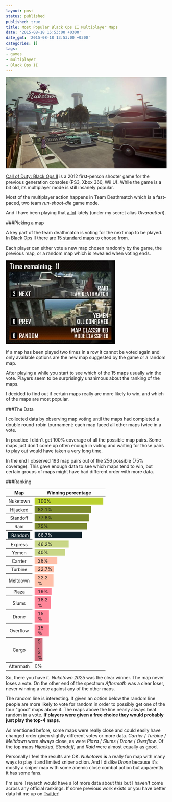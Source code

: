 ```yaml
---
layout: post
status: published
published: true
title: Most Popular Black Ops II Multiplayer Maps
date: '2015-08-18 15:53:00 +0300'
date_gmt: '2015-08-18 13:53:00 +0300'
categories: [] 
tags:
- games
- multiplayer
- Black Ops II
---
```

<img src="/images/2015/nuketown.jpg" alt="Nuketown" width="686" />

[Call of Duty: Black Ops II](https://en.wikipedia.org/wiki/Call_of_Duty:_Black_Ops_II) 
is a 2012 first-person shooter game for the previous generation consoles 
(PS3, Xbox 360, Wii U). While the game is a bit old, its multiplayer mode is 
still insanely popular.

Most of the multiplayer action happens in Team Deathmatch which is a 
fast-paced, two team *run-shoot-die* game mode.

And I have been playing that <span style="text-decoration: underline">a lot</span>
lately (under my secret alias *Oivaraattori*).

###Picking a map

A key part of the team deathmatch is voting for the next map to be played.
In Black Ops II there are 
[15 standard maps](http://callofduty.wikia.com/wiki/Category:Call_of_Duty:_Black_Ops_II_Multiplayer_Maps)
to choose from.

Each player can either vote a new map chosen randomly by the game,
the previous map, or a random map which is revealed when voting ends.

<img src="/images/2015/blackops2.png" alt="Black Ops 2 map voting" width="343" height="260">

If a map has been played two times in a row it cannot be voted again and only
available options are the new map suggested by the game or a random map.

After playing a while you start to see which of the 15 maps usually win the
vote. Players seem to be surprisingly unanimous about the ranking
of the maps.

I decided to find out if certain maps really are more likely to win, and which
of the maps are most popular.

###The Data

I collected data by observing map voting until the maps had completed a
double round-robin tournament: each map faced all other maps twice in a vote.

In practice I didn't get 100% coverage of all the possible map pairs. Some maps
just don't come up often enough in voting and waiting for those pairs to play
out would have taken a very long time.

In the end I observed 193 map pairs out of the 256 possible (75% coverage).
This gave enough data to see which maps tend to win, but certain groups of maps
might have had different order with more data.

###Ranking

<style>
table#ranking {
  margin-bottom: 1em;
}
table#ranking tbody th {
  font-weight: 400;
}
table#ranking span {
  display: block;
  padding: 2px 5px 2px 10px;
}
table#ranking tr.best td span {
  background: #BBD22F;
}
table#ranking tr.good td span {
  background: #7D8A2E;
}
table#ranking tr.random span {
  background: #10222B;
  color: white;
}
table#ranking tr.ok td span {
  background: #C9D787;
}
table#ranking tr.okish td span {
  background: #FFC0A9;
}
table#ranking tr.bad td span {
  background: #FF8598;
}
table#ranking tr.worse td span {
  background: #D06C7B;
}
</style>
<table id="ranking">
  <thead>
    <tr>
      <th>Map</th>
      <th>Winning percentage</th>
    </tr>
  </thead>
  <tbody>
    <tr class="best">
      <th>Nuketown</th>
      <td><span style="width: 200px">100%</span></td>
    </tr>
    <tr class="good">
      <th>Hijacked</th>
      <td><span style="width: 162px">82.1%</span></td>
    </tr>
    <tr class="good">
      <th>Standoff</th>
      <td><span style="width: 155px">77.8%</span></td>
    </tr>
    <tr class="good">
      <th>Raid</th>
      <td><span style="width: 150px">75%</span></td>
    </tr>
    <tr class="random">
      <th><span>Random</span></th>
      <td><span style="width: 133px">66.7%</span></td>
    </tr>
    <tr class="ok">
      <th>Express</th>
      <td><span style="width: 92px">46.2%</span></td>
    </tr>
    <tr class="ok">
      <th>Yemen</th>
      <td><span style="width: 80px">40%</span></td>
    </tr>
    <tr class="okish">
      <th>Carrier</th>
      <td><span style="width: 56px">28%</span></td>
    </tr>
    <tr class="okish">
      <th>Turbine</th>
      <td><span style="width: 45px">22.7%</span></td>
    </tr>
    <tr class="okish">
      <th>Meltdown</th>
      <td><span style="width: 44px">22.2%</span></td>
    </tr>
    <tr class="bad">
      <th>Plaza</th>
      <td><span style="width: 38px">19%</span></td>
    </tr>
    <tr class="bad">
      <th>Slums</th>
      <td><span style="width: 36px">18.2%</span></td>
    </tr>
    <tr class="bad">
      <th>Drone</th>
      <td><span style="width: 30px">15%</span></td>
    </tr>
    <tr class="bad">
      <th>Overflow</th>
      <td><span style="width: 30px">15%</span></td>
    </tr>
    <tr class="worse">
      <th>Cargo</th>
      <td><span style="width: 10px">5.3%</span></td>
    </tr>
    <tr class="worst">
      <th>Aftermath</th>
      <td>0%</td>
    </tr>
  </tbody>
</table>

So, there you have it. *Nuketown 2025* was the clear winner. The map never loses
a vote. On the other end of the spectrum *Aftermath* was a clear loser, never
winning a vote against any of the other maps.

The random line is interesting. If given an option below the random line people
are more likely to vote for random in order to possibly get one of the four
"good" maps above it. The maps above the line nearly always beat random in a 
vote. **If players were given a free choice they would probably just play the
top-4 maps**.

As mentioned before, some maps were really close and could easily have changed
order given slightly different votes or more data. *Carrier* / *Turbine* / 
*Meltdown* were always close, as were *Plaza* / *Slums* / *Drone* /
*Overflow*. Of the top maps *Hijacked*, *Standoff*, and *Raid* were almost 
equally as good.

Personally I feel the results are OK. *Nuketown* **is** a really fun map with
many ways to play it and limited sniper action. And I dislike *Drone*
because it's mostly a sniper map with some anemic close combat action
but apparently it has some fans.

I'm sure Treyarch would have a lot more data about this but I haven't come 
across any official rankings. If some previous work exists or you have better
data hit me up on [Twitter](https://twitter.com/oiva)!